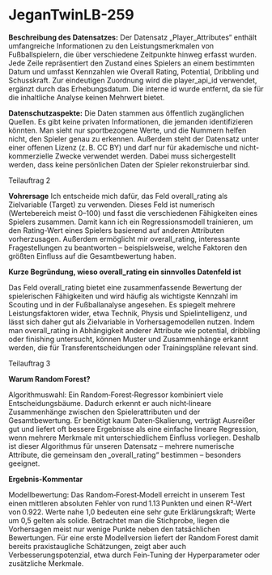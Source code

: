 # JeganTwinLB-259

**Beschreibung des Datensatzes:**
Der Datensatz „Player_Attributes“ enthält umfangreiche Informationen zu den Leistungsmerkmalen von Fußballspielern, die über verschiedene Zeitpunkte hinweg erfasst wurden. Jede Zeile repräsentiert den Zustand eines Spielers an einem bestimmten Datum und umfasst Kennzahlen wie Overall Rating, Potential, Dribbling und Schusskraft. Zur eindeutigen Zuordnung wird die player_api_id verwendet, ergänzt durch das Erhebungsdatum. Die interne id wurde entfernt, da sie für die inhaltliche Analyse keinen Mehrwert bietet.


**Datenschutzaspekte:**
Die Daten stammen aus öffentlich zugänglichen Quellen. Es gibt keine privaten Informationen, die jemanden identifizieren könnten. Man sieht nur sportbezogene Werte, und die Nummern helfen nicht, den Spieler genau zu erkennen. Außerdem steht der Datensatz unter einer offenen Lizenz (z. B. CC BY) und darf nur für akademische und nicht-kommerzielle Zwecke verwendet werden. Dabei muss sichergestellt werden, dass keine persönlichen Daten der Spieler rekonstruierbar sind.

Teilauftrag 2

**Vohrersage**
Ich entscheide mich dafür, das Feld overall_rating als Zielvariable (Target) zu verwenden. Dieses Feld ist numerisch (Wertebereich meist 0–100) und fasst die verschiedenen Fähigkeiten eines Spielers zusammen. Damit kann ich ein Regressionsmodell trainieren, um den Rating-Wert eines Spielers basierend auf anderen Attributen vorherzusagen. Außerdem ermöglicht mir overall_rating, interessante Fragestellungen zu beantworten – beispielsweise, welche Faktoren den größten Einfluss auf die Gesamtbewertung haben.


**Kurze Begründung, wieso overall_rating ein sinnvolles Datenfeld ist**

Das Feld overall_rating bietet eine zusammenfassende Bewertung der spielerischen Fähigkeiten und wird häufig als wichtigste Kennzahl im Scouting und in der Fußballanalyse angesehen. Es spiegelt mehrere Leistungsfaktoren wider, etwa Technik, Physis und Spielintelligenz, und lässt sich daher gut als Zielvariable in Vorhersagemodellen nutzen. Indem man overall_rating in Abhängigkeit anderer Attribute wie potential, dribbling oder finishing untersucht, können Muster und Zusammenhänge erkannt werden, die für Transferentscheidungen oder Trainingspläne relevant sind.

Teilauftrag 3

**Warum Random Forest?**

Algorithmuswahl:
Ein Random‑Forest‑Regressor kombiniert viele Entscheidungsbäume. Dadurch erkennt er auch nicht‑lineare Zusammenhänge zwischen den Spielerattributen und der Gesamtbewertung. Er benötigt kaum Daten‑Skalierung, verträgt Ausreißer gut und liefert oft bessere Ergebnisse als eine einfache lineare Regression, wenn mehrere Merkmale mit unterschiedlichem Einfluss vorliegen. Deshalb ist dieser Algorithmus für unseren Datensatz – mehrere numerische Attribute, die gemeinsam den „overall_rating“ bestimmen – besonders geeignet.

**Ergebnis-Kommentar**

Modellbewertung:
Das Random‑Forest‑Modell erreicht in unserem Test einen mittleren absoluten Fehler von rund 1.13 Punkten und einen R²‑Wert von 0.922. Werte nahe 1,0 bedeuten eine sehr gute Erklärungskraft; Werte um 0,5 gelten als solide. Betrachtet man die Stichprobe, liegen die Vorhersagen meist nur wenige Punkte neben den tatsächlichen Bewertungen. Für eine erste Modellversion liefert der Random Forest damit bereits praxistaugliche Schätzungen, zeigt aber auch Verbesserungspotenzial, etwa durch Fein‑Tuning der Hyperparameter oder zusätzliche Merkmale.
